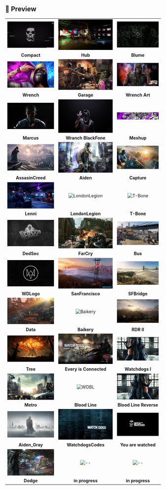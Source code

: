 ## 📸 Preview

|    |    |    |
|:-------:|:-------:|:---------:|
|![Compact](https://github.com/RobertoGol/Dedsec_Discord_Theme/blob/main/Picture/watch_dogs_dedsec-wallpaper-1366x768.jpg)|![HackerDen](https://github.com/RobertoGol/Dedsec_Discord_Theme/blob/main/Picture/Watch-Dogs-DEDSEC-Watch-Dogs-2-1142418-wallhere.com.jpg)|![--](https://github.com/RobertoGol/Dedsec_Discord_Theme/blob/main/Picture/R.jpg)|
|**Compact**|**Hub**|**Blume**|
|![Wrench](https://github.com/RobertoGol/Dedsec_Discord_Theme/blob/main/Picture/wrench-fan-art-watch-dogs-2-games-artwork-artist-digital-art.jpg)|![Unite](https://github.com/RobertoGol/Dedsec_Discord_Theme/blob/main/Picture/143642ec0a90620f2d3c0aa96465710c.jpeg)|![Mashup](https://github.com/RobertoGol/Dedsec_Discord_Theme/blob/main/Picture/1672244745_kalix-club-p-oboi-na-telefon-votch-dogs-oboi-25.jpg)|
|**Wrench**|**Garage**|**Wrench Art**|
|![Maecus](https://github.com/RobertoGol/Dedsec_Discord_Theme/blob/main/Picture/177-1775359_royal-enfield-hd-wallpapers-1366x768.jpg)|![Wranch BlackFone](https://github.com/RobertoGol/Dedsec_Discord_Theme/blob/main/Picture/27fca79e11f01a69273a73a7acadc831.jpg)|![Meshup](https://github.com/RobertoGol/Dedsec_Discord_Theme/blob/main/Picture/4eae1e63bf916cbbdedca6ee312fdb06.jpg)|
|**Marcus**|**Wranch BlackFone**|**Meshup**|
|![AC](https://github.com/RobertoGol/Dedsec_Discord_Theme/blob/main/Picture/9dbedeac7b2169ba252323498edaa9c4.jpg)|![Aiden](https://github.com/RobertoGol/Dedsec_Discord_Theme/blob/main/Picture/Aiden-Pearce-Watch-Dogs-game.jpg)|![Mashup](https://github.com/RobertoGol/Dedsec_Discord_Theme/blob/main/Picture/B10D%2BKv-t5S.png)|
|**AssasinCreed**|**Aiden**|**Сapture**|
|![Lenni](https://github.com/RobertoGol/Dedsec_Discord_Theme/blob/main/Picture/WD2_SC6_PREVIEWS_Lenni_161024_6pm_CEST.jpg)|![LondonLegion](https://github.com/RobertoGol/Dedsec_Discord_Theme/blob/main/Picture/WDL_screen_londonvista_e3_190610_2_1560170649.15pmPST.jpg)|![T-Bone](https://github.com/RobertoGol/Dedsec_Discord_Theme/blob/main/Picture/Watch-Dogs-2-T-Bone-Dlc.jpg)|
|**Lenni**|**LondonLegion**|**T-Bone**|
|![DedSec](https://github.com/RobertoGol/Dedsec_Discord_Theme/blob/main/Picture/dedsec_wallpaper_by_desuraagnis_db2y8qh-pre.jpg)|![FarCry](https://github.com/RobertoGol/Dedsec_Discord_Theme/blob/main/Picture/far-cry-6-exploding-car.jpg)|![Triple](https://github.com/RobertoGol/Dedsec_Discord_Theme/blob/main/Picture/firstwatchdogs_1955493b.jpg)|
|**DedSec**|**FarCry**|**Bus**|
|![Logo](https://github.com/RobertoGol/Dedsec_Discord_Theme/blob/main/Picture/illustration-video-games-minimalism-text-logo-circle-230884-wallhere.com.jpg)|![SanFran](https://github.com/RobertoGol/Dedsec_Discord_Theme/blob/main/Picture/image_watch_dogs_2-31969-3615_0001.jpg)|![Bridge](https://github.com/RobertoGol/Dedsec_Discord_Theme/blob/main/Picture/landscape-hill-sky-clouds-morning-mist-844455-wallhere.com.jpg)|
|**WDLogo**|**SanFrancisco**|**SFBridge**|
|![Dawnload](https://github.com/RobertoGol/Dedsec_Discord_Theme/blob/main/Picture/screenshot.watch-dogs-bad-blood.1920x1081.2014-09-16.9.jpg)|![Baikery](https://github.com/RobertoGol/Dedsec_Discord_Theme/blob/main/Picture/ubisoft-watch-dogs-2-baikery-art.jpg)|![RDR](https://github.com/RobertoGol/Dedsec_Discord_Theme/blob/main/Picture/wallpaperflare.com_wallpaper.jpg)|
|**Data**|**Baikery**|**RDR II**|
|![Tree](https://github.com/RobertoGol/Dedsec_Discord_Theme/blob/main/Picture/wallpaperflare.com_wallpaper1.jpg)|![EisC](https://github.com/RobertoGol/Dedsec_Discord_Theme/blob/main/Picture/watch-dogs-19s0rot4ev6s1znx.jpg)|![WD I](https://github.com/RobertoGol/Dedsec_Discord_Theme/blob/main/Picture/watch-dogs-game-hd.jpg)|
|**Tree**|**Every is Connected**|**Watchdogs I**|
|![Metro](https://github.com/RobertoGol/Dedsec_Discord_Theme/blob/main/Picture/watch-dogs-hd-game_1535967366.jpg)|![WDBL](https://github.com/RobertoGol/Dedsec_Discord_Theme/blob/main/Picture/watch-dogs-legion-bloodline-aiden-pearce-wrench-8k-wallpaper-7680x4320-uhdpaper.com-502.1_a.jpg)|![WDBLR](https://github.com/RobertoGol/Dedsec_Discord_Theme/blob/main/Picture/watchdogs-aiden-and-wade-wallpaper-preview.jpg)|
|**Metro**|**Blood Line**|**Blood Line Reverse**|
|![Metro](https://github.com/RobertoGol/Dedsec_Discord_Theme/blob/main/Picture/watch-dogs-watchdogs-aboy-ningthouja-by-aboy-ningthouja-resu.jpg)|![WDC](https://github.com/RobertoGol/Dedsec_Discord_Theme/blob/main/Picture/watchdogs_4-wallpaper-1920x1080.jpg)|![WDW](https://github.com/RobertoGol/Dedsec_Discord_Theme/blob/main/Picture/images.png)|
|**Aiden_Gray**|**WatchdogsCodes**|**You are watched**|
|![Dodge](https://github.com/RobertoGol/Dedsec_Discord_Theme/blob/main/Picture/watch-dogs-storozhevye-psy-6559.jpg)|![--]()|![--]()|
|**Dodge**|**in progress**|**in progress**|



